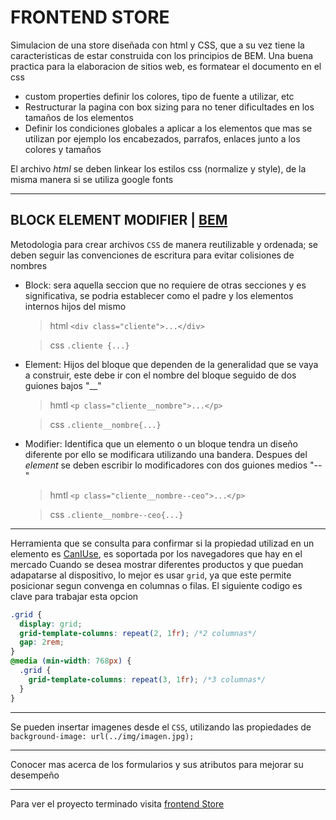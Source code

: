 # FRONTEND STORE

Simulacion de una store diseñada con html y CSS, que a su vez tiene la caracteristicas de estar construida con los principios de BEM.
Una buena practica para la elaboracion de sitios web, es formatear el documento en el css

- custom properties definir los colores, tipo de fuente a utilizar, etc
- Restructurar la pagina con box sizing para no tener dificultades en los tamaños de los elementos
- Definir los condiciones globales a aplicar a los elementos que mas se utilizan por ejemplo los encabezados, parrafos, enlaces junto a los colores y tamaños

El archivo _html_ se deben linkear los estilos css (normalize y style), de la misma manera si se utiliza google fonts

---

## BLOCK ELEMENT MODIFIER | [BEM](https://getbem.com/ 'sitio web oficial')

Metodologia para crear archivos `CSS` de manera reutilizable y ordenada; se deben seguir las convenciones de escritura para evitar colisiones de nombres

- Block: sera aquella seccion que no requiere de otras secciones y es significativa, se podria establecer como el padre y los elementos internos hijos del mismo

  > html `<div class="cliente">...</div>`

  > css `.cliente {...}`

- Element: Hijos del bloque que dependen de la generalidad que se vaya a construir, este debe ir con el nombre del bloque seguido de dos guiones bajos "\_\_"

  > hmtl `<p class="cliente__nombre">...</p>`

  > css `.cliente__nombre{...}`

- Modifier: Identifica que un elemento o un bloque tendra un diseño diferente por ello se modificara utilizando una bandera. Despues del _element_ se deben escribir lo modificadores con dos guiones medios "--"

  > hmtl `<p class="cliente__nombre--ceo">...</p>`

  > css `.cliente__nombre--ceo{...}`

---

Herramienta que se consulta para confirmar si la propiedad utilizad en un elemento es [CanIUse](https://caniuse.com/), es soportada por los navegadores que hay en el mercado
Cuando se desea mostrar diferentes productos y que puedan adapatarse al dispositivo, lo mejor es usar `grid`, ya que este permite posicionar segun convenga en columnas o filas. El siguiente codigo es clave para trabajar esta opcion

```css
.grid {
  display: grid;
  grid-template-columns: repeat(2, 1fr); /*2 columnas*/
  gap: 2rem;
}
@media (min-width: 768px) {
  .grid {
    grid-template-columns: repeat(3, 1fr); /*3 columnas*/
  }
}
```

---

Se pueden insertar imagenes desde el `CSS`, utilizando las propiedades de `background-image: url(../img/imagen.jpg);`

---

Conocer mas acerca de los formularios y sus atributos para mejorar su desempeño

---

Para ver el proyecto terminado visita [frontend Store](https://store-frontend-test.netlify.app/)
